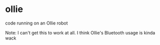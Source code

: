 # ollie
code running on an Ollie robot

Note: I can't get this to work at all. I think Ollie's Bluetooth usage is kinda wack
